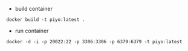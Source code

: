 - build container
```
docker build -t piyo:latest .
```
- run container
```
docker -d -i -p 20022:22 -p 3306:3306 -p 6379:6379 -t piyo:latest 
```
